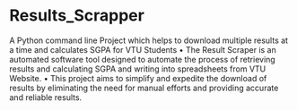 # Results_Scrapper
A Python command line Project which helps to download multiple results at a time and calculates SGPA for VTU Students 
•	The Result Scraper is an automated software tool designed to automate the process of retrieving results and calculating SGPA and writing into spreadsheets from VTU Website.
•	This project aims to simplify and expedite the download of results by eliminating the need for manual efforts and providing accurate and reliable results.


